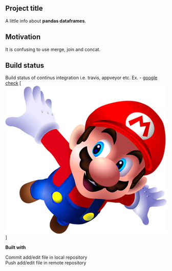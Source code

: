 ## Project title
A little info about **pandas dataframes**.

## Motivation
It is confusing to use merge, join and concat.  


## Build status
Build status of continus integration i.e. travis, appveyor etc. Ex. - 
[google check](https://google.com)
[![mario](mario.png)]

<b>Built with</b>

Commit add/edit file in local repository  
Push add/edit file in remote repository


